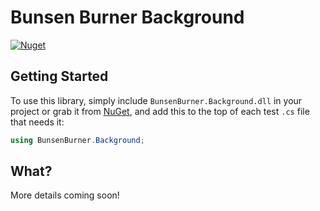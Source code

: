 ﻿# Bunsen Burner Background

[![Nuget](https://img.shields.io/nuget/v/BunsenBurner.Background)](https://www.nuget.org/packages/BunsenBurner.Background/)

## Getting Started

To use this library, simply include `BunsenBurner.Background.dll` in your
project
or grab
it from [NuGet](https://www.nuget.org/packages/BunsenBurner.Background/), and
add this to the top of each test `.cs` file
that needs it:

```C#
using BunsenBurner.Background;
```

## What?

More details coming soon!
